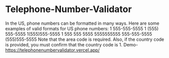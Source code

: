 # Telephone-Number-Validator
In the US, phone numbers can be formatted in many ways. Here are some examples of valid formats for US phone numbers:  1 555-555-5555 1 (555) 555-5555 1(555)555-5555 1 555 555 5555 5555555555 555-555-5555 (555)555-5555 Note that the area code is required. Also, if the country code is provided, you must confirm that the country code is 1.
Demo- https://telephonenumbervalidator.vercel.app/

